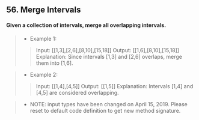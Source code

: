 ## 56. Merge Intervals
#### Given a collection of intervals, merge all overlapping intervals.

>* Example 1:
>> Input: [[1,3],[2,6],[8,10],[15,18]]
>> Output: [[1,6],[8,10],[15,18]]
>> Explanation: Since intervals [1,3] and [2,6] overlaps, merge them into [1,6].

>* Example 2:
>> Input: [[1,4],[4,5]]
>> Output: [[1,5]]
>> Explanation: Intervals [1,4] and [4,5] are considered overlapping.

>* NOTE: input types have been changed on April 15, 2019. Please reset to default code definition to get new method signature.